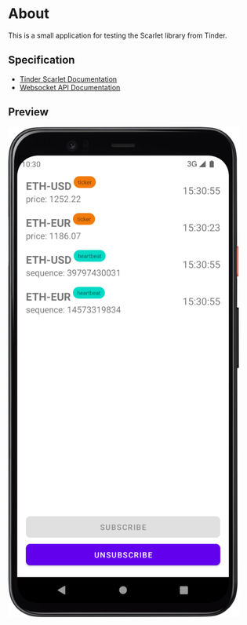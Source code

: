 # About

This is a small application for testing the Scarlet library from Tinder.

## Specification

* [Tinder Scarlet Documentation](https://github.com/Tinder/Scarlet)
* [Websocket API Documentation](https://docs.cloud.coinbase.com/exchange/docs/websocket-overview)

## Preview

![PreviewImage](preview.png)